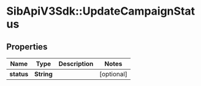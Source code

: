 # SibApiV3Sdk::UpdateCampaignStatus

## Properties
Name | Type | Description | Notes
------------ | ------------- | ------------- | -------------
**status** | **String** |  | [optional] 


